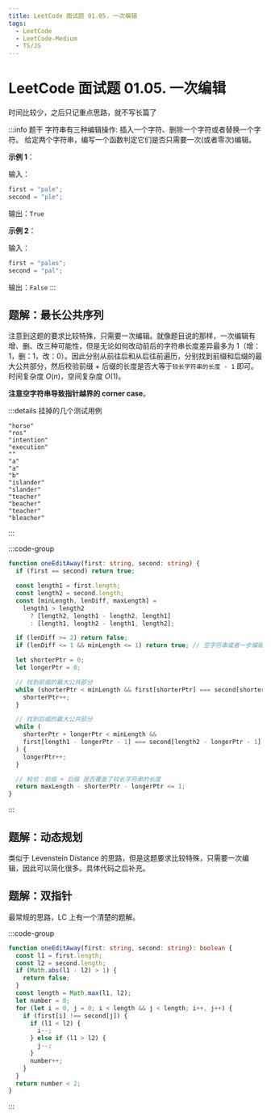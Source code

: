 ```yaml
---
title: LeetCode 面试题 01.05. 一次编辑
tags:
  - LeetCode
  - LeetCode-Medium
  - TS/JS
---
```


# LeetCode 面试题 01.05. 一次编辑

时间比较少，之后只记重点思路，就不写长篇了

:::info 题干
字符串有三种编辑操作: 插入一个字符、删除一个字符或者替换一个字符。 给定两个字符串，编写一个函数判定它们是否只需要一次(或者零次)编辑。

**示例 1**：

输入：

```typescript
first = "pale";
second = "ple";
```

输出：`True`

**示例 2**：

输入：

```typescript
first = "pales";
second = "pal";
```

输出：`False`
:::

## 题解：最长公共序列

注意到这题的要求比较特殊，只需要一次编辑。就像题目说的那样，一次编辑有增、删、改三种可能性，但是无论如何改动前后的字符串长度差异最多为 1（增：1，删：1，改：0）。因此分别从前往后和从后往前遍历，分别找到前缀和后缀的最大公共部分，然后校验前缀 + 后缀的长度是否大等于`较长字符串的长度 - 1` 即可。时间复杂度 $O(n)$，空间复杂度 $O(1)$。

**注意空字符串导致指针越界的 corner case**。

:::details 挂掉的几个测试用例

```
"horse"
"ros"
"intention"
"execution"
""
"a"
"a"
"b"
"islander"
"slander"
"teacher"
"beacher"
"teacher"
"bleacher"
```

:::

:::code-group

```typescript [TypeScript]
function oneEditAway(first: string, second: string) {
  if (first == second) return true;

  const length1 = first.length;
  const length2 = second.length;
  const [minLength, lenDiff, maxLength] =
    length1 > length2
      ? [length2, length1 - length2, length1]
      : [length1, length2 - length1, length2];

  if (lenDiff >= 2) return false;
  if (lenDiff <= 1 && minLength <= 1) return true; // 空字符串或者一步编辑

  let shorterPtr = 0;
  let longerPtr = 0;

  // 找到前缀的最大公共部分
  while (shorterPtr < minLength && first[shorterPtr] === second[shorterPtr]) {
    shorterPtr++;
  }

  // 找到后缀的最大公共部分
  while (
    shorterPtr + longerPtr < minLength &&
    first[length1 - longerPtr - 1] === second[length2 - longerPtr - 1]
  ) {
    longerPtr++;
  }

  // 校验：前缀 + 后缀 是否覆盖了较长字符串的长度
  return maxLength - shorterPtr - longerPtr <= 1;
}
```

:::

## 题解：动态规划

类似于 Levenstein Distance 的思路，但是这题要求比较特殊，只需要一次编辑，因此可以简化很多。具体代码之后补充。

## 题解：双指针

最常规的思路，LC 上有一个清楚的题解。

:::code-group

```typescript [TypeScript]
function oneEditAway(first: string, second: string): boolean {
  const l1 = first.length;
  const l2 = second.length;
  if (Math.abs(l1 - l2) > 1) {
    return false;
  }
  const length = Math.max(l1, l2);
  let number = 0;
  for (let i = 0, j = 0; i < length && j < length; i++, j++) {
    if (first[i] !== second[j]) {
      if (l1 < l2) {
        i--;
      } else if (l1 > l2) {
        j--;
      }
      number++;
    }
  }
  return number < 2;
}
```

:::

